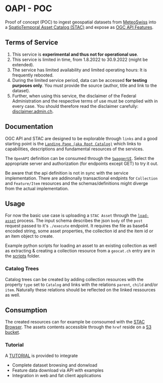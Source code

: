 # OAPI - POC

Proof of concept (POC) to ingest geospatial datasets from [MeteoSwiss](https://www.meteoswiss.admin.ch/home.html) into a [SpatioTemporal Asset Catalog (STAC)](https://stacspec.org/) and expose as [OGC API Features](https://ogcapi.ogc.org/features).

## Terms of Service

1. This service is **experimental and thus not for operational use**.
2. This service is limited in time, from 1.8.2022 to 30.9.2022 (might be extended).
3. The service has limited availability and limited operating hours: It is frequently rebooted.
4. During the limited service period, data can be accessed **for testing purposes only**. You must provide the source (author, title and link to the dataset).
5. Further, when using this service, the disclaimer of the Federal Administration and the respective terms of use must be complied with in every case. You should therefore read the disclaimer carefully: [disclaimer.admin.ch](http://disclaimer.admin.ch).

## Documentation

OGC API and STAC are designed to be explorable through `links` and a good starting point is the [`Landing Page (aka Root Catalog)`](https://poc.meteoschweiz-poc.swisstopo.cloud/root/) which links to capabilities, descriptions and fundamental resources of the services.

The `OpenAPI` definition can be consumed through the [`SwaggerUI`](https://poc.meteoschweiz-poc.swisstopo.cloud/root/swagger). Select the appropriate server and authorization (for endpoints except GET) to try it out.

Be aware that the api definition is not in sync with the service implementation. There are addinonally transactional endpints for `Collection` and `Feature/Item` resources and the schemas/definitions might diverge from the actual implementation.

## Usage

For now the basic use case is uploading a `STAC Asset` through the [`load-asset`](https://poc.meteoschweiz-poc.swisstopo.cloud/root/processes/load-asset) process. The input schema describes the json `body` of the `post` request passed to it's `./execute` endpoint. It requires the file as base64 encoded string, some asset properties, the collection id and the item id or an item object to create.

Example python scripts for loading an asset to an existing collection as well as extracting & creating a collection resource from a `geocat.ch` entry are in the [scripts](scripts) folder.

### Catalog Trees

Catalog trees can be created by adding collection resources with the property `type` set to `Catalog` and links with the relations `parent`, `child` and/or `item`. Naturally these relations should be reflected on the linked ressources as well.

## Consumption

The created resources can for example be consoumed with the [STAC Browser](https://radiantearth.github.io/stac-browser/#/external/poc.meteoschweiz-poc.swisstopo.cloud/root/). The assets contents accessible through the `href` reside on a [S3 bucket](http://met-oapi-poc.s3.amazonaws.com/).

### Tutorial

A  [TUTORIAL](https://github.com/camptocamp/oapi-poc/blob/main/tutorial/howto.md) is provided to integrate

- Complete dataset browsing  and donwload
- Feature data download via API with examples
- Integration in web and fat client applications
